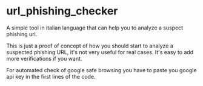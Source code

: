 # url_phishing_checker
A simple tool in italian language that can help you to analyze a suspect phishing url.

This is just a proof of concept of how you should start to analyze a suspected phishing URL, it's not very useful for real cases.
It's easy to add more verifications if you want.

For automated check of google safe browsing you have to paste you google api key in the first lines of the code.
